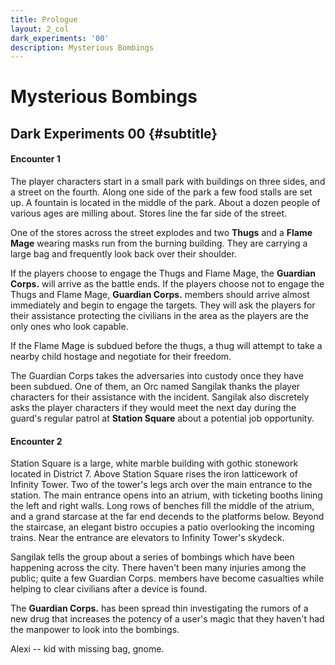 ```yaml
---
title: Prologue
layout: 2_col
dark_experiments: '00'
description: Mysterious Bombings
---
```

# Mysterious Bombings
## Dark Experiments 00 {#subtitle}

#### Encounter 1
The player characters start in a small park with buildings on three sides, and a street on the fourth. Along one side of the park a few food stalls are set up. A fountain is located in the middle of the park. About a dozen people of various ages are milling about. Stores line the far side of the street.

One of the stores across the street explodes and two **Thugs** and a **Flame Mage** wearing masks run from the burning building. They are carrying a large bag and frequently look back over their shoulder.

If the players choose to engage the Thugs and Flame Mage, the **Guardian Corps.** will arrive as the battle ends. If the players choose not to engage the Thugs and Flame Mage, **Guardian Corps.** members should arrive almost immediately and begin to engage the targets. They will ask the players for their assistance protecting the civilians in the area as the players are the only ones who look capable.

If the Flame Mage is subdued before the thugs, a thug will attempt to take a nearby child hostage and negotiate for their freedom.

The Guardian Corps takes the adversaries into custody once they have been subdued. One of them, an Orc named Sangilak thanks the player characters for their assistance with the incident. Sangilak also discretely asks the player characters if they would meet the next day during the guard's regular patrol at **Station Square** about a potential job opportunity.

#### Encounter 2
Station Square is a large, white marble building with gothic stonework located in District 7. Above Station Square rises the iron latticework of Infinity Tower. Two of the tower's legs arch over the main entrance to the station. The main entrance opens into an atrium, with ticketing booths lining the left and right walls. Long rows of benches fill the middle of the atrium, and a grand starcase at the far end decends to the platforms below. Beyond the staircase, an elegant bistro occupies a patio overlooking the incoming trains. Near the entrance are elevators to Infinity Tower's skydeck.
<!-- <i class="fa fa-map-marker fa-2x fa-fw"></i> The Sixth Street Arcade in District 5 is a wide boulevard that now houses a world-famous covered market. Stalls fill the archway-lined street and an intricate ironworks and glass ceiling protects the market below from the elements.  -->

Sangilak tells the group about a series of bombings which have been happening across the city. There haven't been many injuries among the public; quite a few Guardian Corps. members have become casualties while helping to clear civilians after a device is found. 

The **Guardian Corps.** has been spread thin investigating the rumors of a new drug that increases the potency of a user's magic that they haven't had the manpower to look into the bombings.


Alexi -- kid with missing bag, gnome.